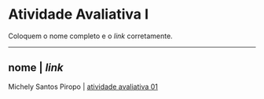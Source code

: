 # Atividade Avaliativa I

Coloquem o nome completo e o *link* corretamente.

---

nome | *link*
---
Michely Santos Piropo | [atividade avaliativa 01](https://github.com/Michelyy/01_atividade-avaliativa)
